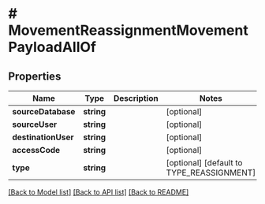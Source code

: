 # # MovementReassignmentMovementPayloadAllOf

## Properties

Name | Type | Description | Notes
------------ | ------------- | ------------- | -------------
**sourceDatabase** | **string** |  | [optional]
**sourceUser** | **string** |  | [optional]
**destinationUser** | **string** |  | [optional]
**accessCode** | **string** |  | [optional]
**type** | **string** |  | [optional] [default to TYPE_REASSIGNMENT]

[[Back to Model list]](../../README.md#models) [[Back to API list]](../../README.md#endpoints) [[Back to README]](../../README.md)
